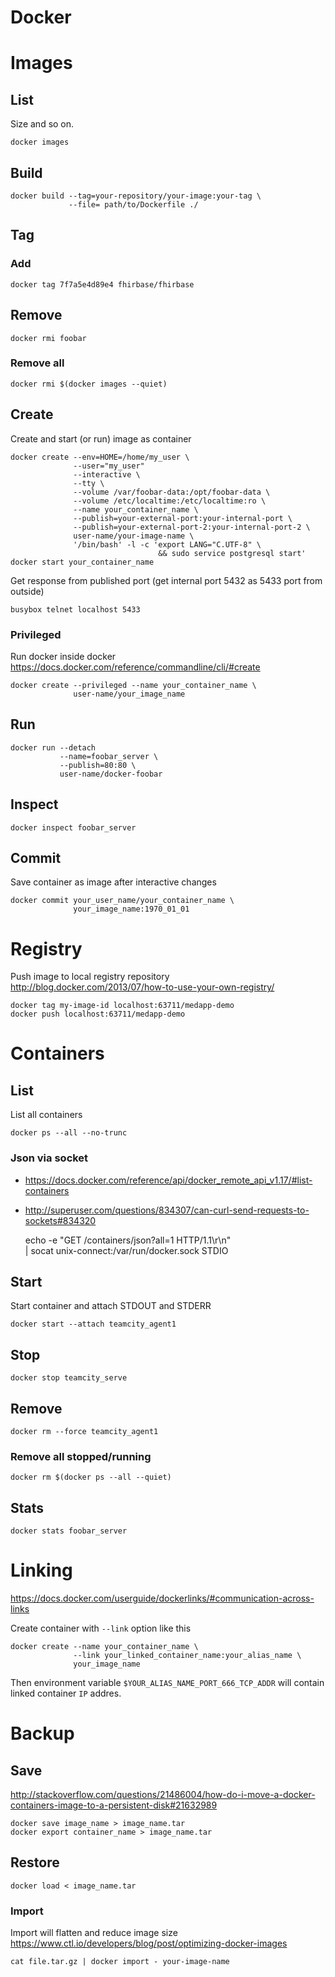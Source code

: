 # Docker

# Images

## List

Size and so on.

    docker images

## Build

    docker build --tag=your-repository/your-image:your-tag \
                 --file= path/to/Dockerfile ./

## Tag

### Add

    docker tag 7f7a5e4d89e4 fhirbase/fhirbase

## Remove

    docker rmi foobar

### Remove all

    docker rmi $(docker images --quiet)

## Create

Create and start (or run) image as container

    docker create --env=HOME=/home/my_user \
                  --user="my_user"
                  --interactive \
                  --tty \
                  --volume /var/foobar-data:/opt/foobar-data \
                  --volume /etc/localtime:/etc/localtime:ro \
                  --name your_container_name \
                  --publish=your-external-port:your-internal-port \
                  --publish=your-external-port-2:your-internal-port-2 \
                  user-name/your-image-name \
                  '/bin/bash' -l -c 'export LANG="C.UTF-8" \
                                     && sudo service postgresql start'
    docker start your_container_name

Get response from published port (get internal port 5432 as 5433 port
from outside)

    busybox telnet localhost 5433

### Privileged

Run docker inside docker
<https://docs.docker.com/reference/commandline/cli/#create>

    docker create --privileged --name your_container_name \
                  user-name/your_image_name

## Run

    docker run --detach
               --name=foobar_server \
               --publish=80:80 \
               user-name/docker-foobar

## Inspect

    docker inspect foobar_server

## Commit

Save container as image after interactive changes

    docker commit your_user_name/your_container_name \
                  your_image_name:1970_01_01

# Registry

Push image to local registry repository  
<http://blog.docker.com/2013/07/how-to-use-your-own-registry/>

    docker tag my-image-id localhost:63711/medapp-demo
    docker push localhost:63711/medapp-demo

# Containers

## List

List all containers

    docker ps --all --no-trunc

### Json via socket

* <https://docs.docker.com/reference/api/docker_remote_api_v1.17/#list-containers>
* <http://superuser.com/questions/834307/can-curl-send-requests-to-sockets#834320>

    echo -e "GET /containers/json?all=1 HTTP/1.1\r\n" \
      | socat unix-connect:/var/run/docker.sock STDIO

## Start

Start container and attach STDOUT and STDERR

    docker start --attach teamcity_agent1

## Stop

    docker stop teamcity_serve

## Remove

    docker rm --force teamcity_agent1

### Remove all stopped/running

    docker rm $(docker ps --all --quiet)

## Stats

    docker stats foobar_server

# Linking

<https://docs.docker.com/userguide/dockerlinks/#communication-across-links>

Create container with `--link` option like this

    docker create --name your_container_name \
                  --link your_linked_container_name:your_alias_name \
                  your_image_name

Then environment variable `$YOUR_ALIAS_NAME_PORT_666_TCP_ADDR`
will contain linked container `IP` addres.

# Backup

## Save

<http://stackoverflow.com/questions/21486004/how-do-i-move-a-docker-containers-image-to-a-persistent-disk#21632989>

    docker save image_name > image_name.tar
    docker export container_name > image_name.tar

## Restore

    docker load < image_name.tar

### Import

Import will flatten and reduce image size
<https://www.ctl.io/developers/blog/post/optimizing-docker-images>

    cat file.tar.gz | docker import - your-image-name
